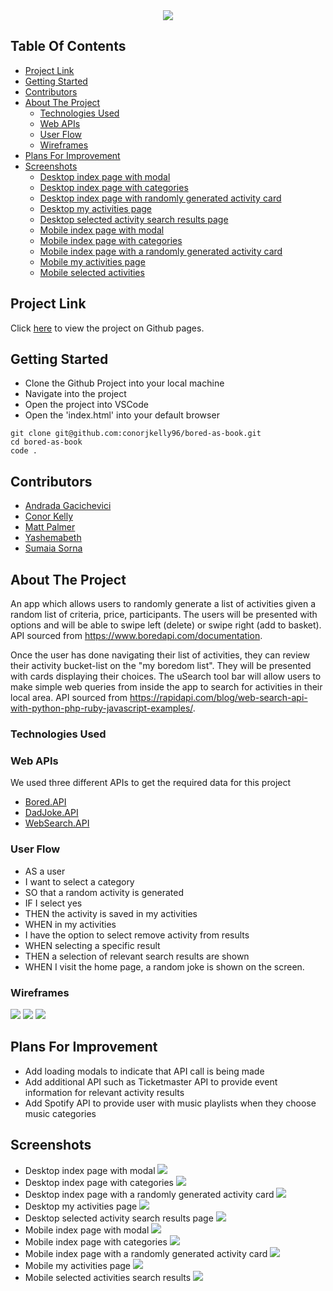 <div style="text-align:center"><a href="https://github.com/conorjkelly96/bored-as-book/"><img src="./assets/images/book logo.jpg"></a></div>

## Table Of Contents

- [Project Link](#project-link)
- [Getting Started](#getting-started)
- [Contributors](#contributors)
- [About The Project](#about-the-project)
  - [Technologies Used](#technologies-used)
  - [Web APIs](#web-apis)
  - [User Flow](#user-flows)
  - [Wireframes](#wireframes)
- [Plans For Improvement](#plans-for-improvement)
- [Screenshots](#screenshots)
  - [Desktop index page with modal](#desktop-index-page-with-modal)
  - [Desktop index page with categories](#desktop-index-page-with-categories)
  - [Desktop index page with randomly generated activity card](#desktop-index-page-with-randomly-generated-activity-card)
  - [Desktop my activities page](#desktop-my-activties-page)
  - [Desktop selected activity search results page](#desktop-selected-activity-search-results-page)
  - [Mobile index page with modal](#mobile-index-page-with-modal)
  - [Mobile index page with categories](#mobile-index-page-with-categories)
  - [Mobile index page with a randomly generated activity card](#mobile-index-page-with-a-randomly-generated-activity-card)
  - [Mobile my activities page](#mobile-my-activities-page)
  - [Mobile selected activities](#mobile-selected-activities)

## Project Link

Click [here](https://sumaiasorna.github.io/bored-as-book/) to view the project on Github pages.

## Getting Started

- Clone the Github Project into your local machine
- Navigate into the project
- Open the project into VSCode
- Open the 'index.html' into your default browser

```
git clone git@github.com:conorjkelly96/bored-as-book.git
cd bored-as-book
code .
```

## Contributors

- [Andrada Gacichevici](https://github.com/andradag)
- [Conor Kelly](https://github.com/conorjkelly96)
- [Matt Palmer](https://github.com/tigerbath)
- [Yashemabeth](https://github.com/Yashemabeth)
- [Sumaia Sorna](https://github.com/SumaiaSorna)

## About The Project

An app which allows users to randomly generate a list of activities given a random list of criteria, price, participants. The users will be presented with options and will be able to swipe left (delete) or swipe right (add to basket). API sourced from https://www.boredapi.com/documentation.

Once the user has done navigating their list of activities, they can review their activity bucket-list on the "my boredom list". They will be presented with cards displaying their choices. The uSearch tool bar will allow users to make simple web queries from inside the app to search for activities in their local area. API sourced from https://rapidapi.com/blog/web-search-api-with-python-php-ruby-javascript-examples/.

### Technologies Used

### Web APIs

We used three different APIs to get the required data for this project

- [Bored.API](https://www.boredapi.com/api/)
- [DadJoke.API](https://dadjokes.io/)
- [WebSearch.API](https://rapidapi.com/blog/web-search-api-with-python-php-ruby-javascript-examples/)

### User Flow

- AS a user
- I want to select a category
- SO that a random activity is generated
- IF I select yes
- THEN the activity is saved in my activities
- WHEN in my activities
- I have the option to select remove activity from results
- WHEN selecting a specific result
- THEN a selection of relevant search results are shown
- WHEN I visit the home page, a random joke is shown on the screen.

### Wireframes

<img src="./assets/images/aboutus.html.png">
<img src="assets/images/index.html.boredasbook.png">
<img src="assets/images/myactivities.html.png">

## Plans For Improvement

- Add loading modals to indicate that API call is being made
- Add additional API such as Ticketmaster API to provide event information for relevant activity results
- Add Spotify API to provide user with music playlists when they choose music categories

## Screenshots

- Desktop index page with modal
  <img src="./assets/images/screenshots/Bored As Book! _.png">
- Desktop index page with categories
  <img src="./assets/images/screenshots/Bored As Book! _ (1).png">
- Desktop index page with a randomly generated activity card
  <img src="assets/images/screenshots/Bored As Book! _ (2).png">
- Desktop my activities page
  <img src="assets/images/screenshots/My Activities.png">
- Desktop selected activity search results page
  <img src="assets/images/screenshots/My Activities (1).png">
- Mobile index page with modal
  <img src="assets/images/screenshots/Bored As Book! _ (5).png">
- Mobile index page with categories
  <img src="assets/images/screenshots/Bored As Book! _ (3).png">
- Mobile index page with a randomly generated activity card
  <img src="assets/images/screenshots/Bored As Book! _ (6).png">
- Mobile my activities page
  <img src="assets/images/screenshots/My Activities (2).png">
- Mobile selected activities search results
  <img src="assets/images/screenshots/My Activities (3).png">
